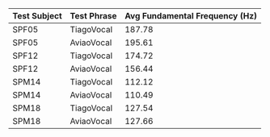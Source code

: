 | Test Subject | Test Phrase | Avg Fundamental Frequency (Hz) |
|--------------|-------------|--------------------------------|
| SPF05 | TiagoVocal | 187.78 |
| SPF05 | AviaoVocal | 195.61 |
| SPF12 | TiagoVocal | 174.72 |
| SPF12 | AviaoVocal | 156.44 |
| SPM14 | TiagoVocal | 112.12 |
| SPM14 | AviaoVocal | 110.49 |
| SPM18 | TiagoVocal | 127.54 |
| SPM18 | AviaoVocal | 127.66 |

